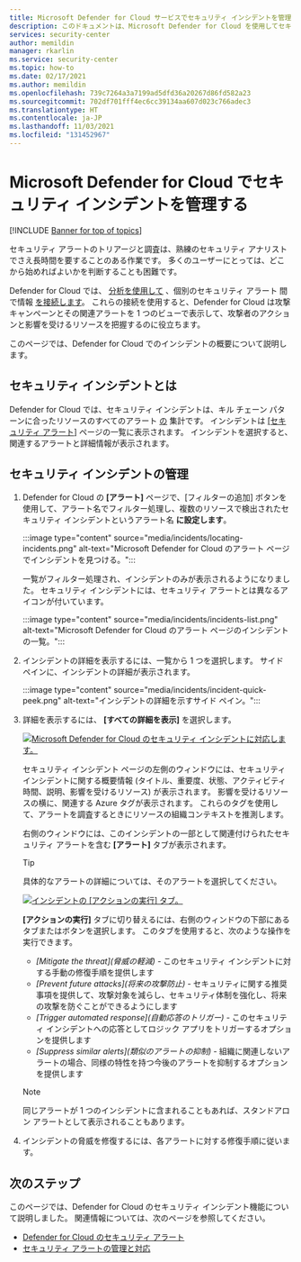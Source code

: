 ```yaml
---
title: Microsoft Defender for Cloud サービスでセキュリティ インシデントを管理|Microsoft Docs
description: このドキュメントは、Microsoft Defender for Cloud を使用してセキュリティ インシデントを管理する場合に役立ちます。
services: security-center
author: memildin
manager: rkarlin
ms.service: security-center
ms.topic: how-to
ms.date: 02/17/2021
ms.author: memildin
ms.openlocfilehash: 739c7264a3a7199ad5dfd36a20267d86fd582a23
ms.sourcegitcommit: 702df701fff4ec6cc39134aa607d023c766adec3
ms.translationtype: HT
ms.contentlocale: ja-JP
ms.lasthandoff: 11/03/2021
ms.locfileid: "131452967"
---
```

# <a name="manage-security-incidents-in-microsoft-defender-for-cloud"></a>Microsoft Defender for Cloud でセキュリティ インシデントを管理する

[!INCLUDE [Banner for top of topics](./includes/banner.md)]

セキュリティ アラートのトリアージと調査は、熟練のセキュリティ アナリストでさえ長時間を要することのある作業です。 多くのユーザーにとっては、どこから始めればよいかを判断することも困難です。 

Defender for Cloud では、 [分析を使用して](./alerts-overview.md) 、個別のセキュリティ アラート 間で情報 [を接続します](managing-and-responding-alerts.md)。 これらの接続を使用すると、Defender for Cloud は攻撃キャンペーンとその関連アラートを 1 つのビューで表示して、攻撃者のアクションと影響を受けるリソースを把握するのに役立ちます。

このページでは、Defender for Cloud でのインシデントの概要について説明します。

## <a name="what-is-a-security-incident"></a>セキュリティ インシデントとは

Defender for Cloud では、セキュリティ インシデントは、キル チェーン パターンに合ったリソースのすべてのアラート [の](alerts-reference.md#intentions) 集計です。 インシデントは [[セキュリティ アラート]](managing-and-responding-alerts.md) ページの一覧に表示されます。 インシデントを選択すると、関連するアラートと詳細情報が表示されます。

## <a name="managing-security-incidents"></a>セキュリティ インシデントの管理

1. Defender for Cloud の **[アラート]** ページで、[フィルターの追加] ボタンを使用して、アラート名でフィルター処理し、複数のリソースで検出されたセキュリティ インシデントというアラート名 **に設定します**。 

    :::image type="content" source="media/incidents/locating-incidents.png" alt-text="Microsoft Defender for Cloud のアラート ページでインシデントを見つける。":::

    一覧がフィルター処理され、インシデントのみが表示されるようになりました。 セキュリティ インシデントには、セキュリティ アラートとは異なるアイコンが付いています。

    :::image type="content" source="media/incidents/incidents-list.png" alt-text="Microsoft Defender for Cloud のアラート ページのインシデントの一覧。":::

1. インシデントの詳細を表示するには、一覧から 1 つを選択します。 サイド ペインに、インシデントの詳細が表示されます。

    :::image type="content" source="media/incidents/incident-quick-peek.png" alt-text="インシデントの詳細を示すサイド ペイン。":::

1. 詳細を表示するには、 **[すべての詳細を表示]** を選択します。

    [![Microsoft Defender for Cloud のセキュリティ インシデントに対応します。](media/incidents/incident-details.png)](media/incidents/incident-details.png#lightbox)

    セキュリティ インシデント ページの左側のウィンドウには、セキュリティ インシデントに関する概要情報 (タイトル、重要度、状態、アクティビティ時間、説明、影響を受けるリソース) が表示されます。 影響を受けるリソースの横に、関連する Azure タグが表示されます。 これらのタグを使用して、アラートを調査するときにリソースの組織コンテキストを推測します。

    右側のウィンドウには、このインシデントの一部として関連付けられたセキュリティ アラートを含む **[アラート]** タブが表示されます。 

    >[!TIP]
    > 具体的なアラートの詳細については、そのアラートを選択してください。 

    [![インシデントの [アクションの実行] タブ。](media/incidents/incident-take-action-tab.png)](media/incidents/incident-take-action-tab.png#lightbox)

    **[アクションの実行]** タブに切り替えるには、右側のウィンドウの下部にあるタブまたはボタンを選択します。 このタブを使用すると、次のような操作を実行できます。
    - *[Mitigate the threat]\(脅威の軽減\)* - このセキュリティ インシデントに対する手動の修復手順を提供します
    - *[Prevent future attacks]\(将来の攻撃防止\)* - セキュリティに関する推奨事項を提供して、攻撃対象を減らし、セキュリティ体制を強化し、将来の攻撃を防ぐことができるようにします
    - *[Trigger automated response]\(自動応答のトリガー\)* - このセキュリティ インシデントへの応答としてロジック アプリをトリガーするオプションを提供します
    - *[Suppress similar alerts]\(類似のアラートの抑制\)* - 組織に関連しないアラートの場合、同様の特性を持つ今後のアラートを抑制するオプションを提供します 

   > [!NOTE]
   > 同じアラートが 1 つのインシデントに含まれることもあれば、スタンドアロン アラートとして表示されることもあります。

1. インシデントの脅威を修復するには、各アラートに対する修復手順に従います。


## <a name="next-steps"></a>次のステップ

このページでは、Defender for Cloud のセキュリティ インシデント機能について説明しました。 関連情報については、次のページを参照してください。

- [Defender for Cloud のセキュリティ アラート](alerts-overview.md)
- [セキュリティ アラートの管理と対応](managing-and-responding-alerts.md)